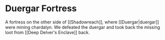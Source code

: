 # Duergar Fortress
A fortress on the other side of [[Shadowreach]], where [[Duergar|duergar]] were mining chardalyn. We defeated the duergar and took back the missing loot from [[Deep Delver's Enclave]] back.